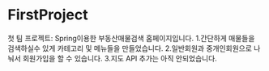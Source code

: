 # FirstProject
첫 팀 프로젝트: Spring이용한 부동산매물검색 홈페이지입니다.
1.간단하게 매물들을 검색하실수 있게 카테고리 및 메뉴들을 만들었습니다.
2.일반회원과 중개인회원으로 나눠서 회원가입을 할 수 있습니다.
3.지도 API 추가는 아직 안되었습니다.
